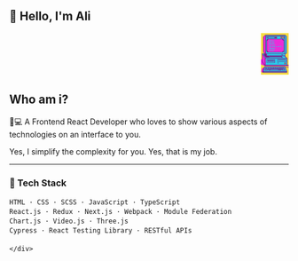 ## 👀 Hello, I'm Ali
<div align="end">
  <div style="border-radius: 10px;">
    <img src="./images/y2k.jpeg" width="50" alt="Y2K Computer" />
  </div>
</div>

<div align="left">

## Who am i?

🎨💻 A Frontend React Developer who loves to show various aspects of technologies on an interface to you.

Yes, I simplify the complexity for you. Yes, that is my job.

---

### 🧰 Tech Stack

```txt
HTML · CSS · SCSS · JavaScript · TypeScript  
React.js · Redux · Next.js · Webpack · Module Federation  
Chart.js · Video.js · Three.js  
Cypress · React Testing Library · RESTful APIs

</div>